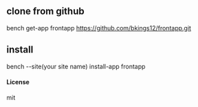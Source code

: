 ## clone from github
bench get-app frontapp https://github.com/bkings12/frontapp.git

## install

 bench --site(your site name) install-app frontapp


#### License

mit
